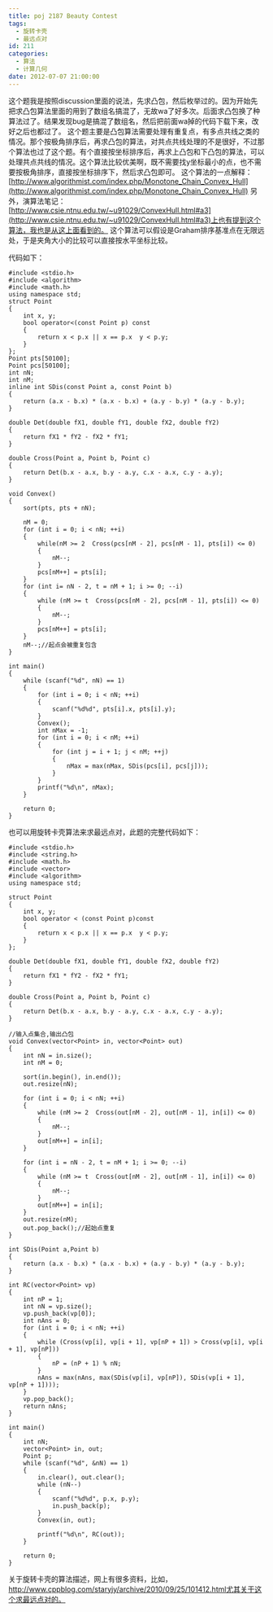 ```yaml
---
title: poj 2187 Beauty Contest
tags:
  - 旋转卡壳
  - 最远点对
id: 211
categories:
  - 算法
  - 计算几何
date: 2012-07-07 21:00:00
---
```


这个题我是按照discussion里面的说法，先求凸包，然后枚举过的。因为开始先把求凸包算法里面的用到了数组名搞混了，无故wa了好多次。后面求凸包换了种算法过了。结果发现bug是搞混了数组名，然后把前面wa掉的代码下载下来，改好之后也都过了。
这个题主要是凸包算法需要处理有重复点，有多点共线之类的情况。那个按极角排序后，再求凸包的算法，对共点共线处理的不是很好，不过那个算法也过了这个题。有个直接按坐标排序后，再求上凸包和下凸包的算法，可以处理共点共线的情况。这个算法比较优美啊，既不需要找y坐标最小的点，也不需要按极角排序，直接按坐标排序下，然后求凸包即可。
这个算法的一点解释：[http://www.algorithmist.com/index.php/Monotone_Chain_Convex_Hull](http://www.algorithmist.com/index.php/Monotone_Chain_Convex_Hull)
另外，演算法笔记：[http://www.csie.ntnu.edu.tw/~u91029/ConvexHull.html#a3](http://www.csie.ntnu.edu.tw/~u91029/ConvexHull.html#a3)上也有提到这个算法，我也是从这上面看到的。
这个算法可以假设是Graham排序基准点在无限远处，于是夹角大小的比较可以直接按水平坐标比较。

代码如下：

``` stylus
#include <stdio.h>
#include <algorithm>
#include <math.h>
using namespace std;
struct Point
{
    int x, y;
    bool operator<(const Point p) const
    {
        return x < p.x || x == p.x  y < p.y;
    }
};
Point pts[50100];
Point pcs[50100];
int nN;
int nM;
inline int SDis(const Point a, const Point b)
{
    return (a.x - b.x) * (a.x - b.x) + (a.y - b.y) * (a.y - b.y);
}

double Det(double fX1, double fY1, double fX2, double fY2)
{
    return fX1 * fY2 - fX2 * fY1;
}

double Cross(Point a, Point b, Point c)
{
    return Det(b.x - a.x, b.y - a.y, c.x - a.x, c.y - a.y);
}

void Convex()
{
    sort(pts, pts + nN);

    nM = 0;
    for (int i = 0; i < nN; ++i)
    {
        while(nM >= 2  Cross(pcs[nM - 2], pcs[nM - 1], pts[i]) <= 0)
        {
            nM--;
        }
        pcs[nM++] = pts[i];
    }
    for (int i= nN - 2, t = nM + 1; i >= 0; --i)
    {
        while (nM >= t  Cross(pcs[nM - 2], pcs[nM - 1], pts[i]) <= 0)
        {
            nM--;
        }
        pcs[nM++] = pts[i];
    }
    nM--;//起点会被重复包含
}

int main()
{
    while (scanf("%d", nN) == 1)
    {
        for (int i = 0; i < nN; ++i)
        {
            scanf("%d%d", pts[i].x, pts[i].y);
        }
        Convex();
        int nMax = -1;
        for (int i = 0; i < nM; ++i)
        {
            for (int j = i + 1; j < nM; ++j)
            {
                nMax = max(nMax, SDis(pcs[i], pcs[j]));
            }
        }
        printf("%d\n", nMax);
    }

    return 0;
}
```

也可以用旋转卡壳算法来求最远点对，此题的完整代码如下：

``` stylus
#include <stdio.h>
#include <string.h>
#include <math.h>
#include <vector>
#include <algorithm>
using namespace std;

struct Point
{
    int x, y;
    bool operator < (const Point p)const
    {
        return x < p.x || x == p.x  y < p.y;
    }
};

double Det(double fX1, double fY1, double fX2, double fY2)
{
    return fX1 * fY2 - fX2 * fY1;
}

double Cross(Point a, Point b, Point c)
{
    return Det(b.x - a.x, b.y - a.y, c.x - a.x, c.y - a.y);
}

//输入点集合,输出凸包
void Convex(vector<Point> in, vector<Point> out)
{
    int nN = in.size();
    int nM = 0;

    sort(in.begin(), in.end());
    out.resize(nN);

    for (int i = 0; i < nN; ++i)
    {
        while (nM >= 2  Cross(out[nM - 2], out[nM - 1], in[i]) <= 0)
        {
            nM--;
        }
        out[nM++] = in[i];
    }

    for (int i = nN - 2, t = nM + 1; i >= 0; --i)
    {
        while (nM >= t  Cross(out[nM - 2], out[nM - 1], in[i]) <= 0)
        {
            nM--;
        }
        out[nM++] = in[i];
    }
    out.resize(nM);
    out.pop_back();//起始点重复
}

int SDis(Point a,Point b)
{
    return (a.x - b.x) * (a.x - b.x) + (a.y - b.y) * (a.y - b.y);
}

int RC(vector<Point> vp)
{
    int nP = 1;
    int nN = vp.size();
    vp.push_back(vp[0]);
    int nAns = 0;
    for (int i = 0; i < nN; ++i)
    {
        while (Cross(vp[i], vp[i + 1], vp[nP + 1]) > Cross(vp[i], vp[i + 1], vp[nP]))
        {
            nP = (nP + 1) % nN;
        }
        nAns = max(nAns, max(SDis(vp[i], vp[nP]), SDis(vp[i + 1], vp[nP + 1])));
    }
    vp.pop_back();
    return nAns;
}

int main()
{
    int nN;
    vector<Point> in, out;
    Point p;
    while (scanf("%d", &nN) == 1)
    {
        in.clear(), out.clear();
        while (nN--)
        {
            scanf("%d%d", p.x, p.y);
            in.push_back(p);
        }
        Convex(in, out);

        printf("%d\n", RC(out));
    }

    return 0;
}
```

关于旋转卡壳的算法描述，网上有很多资料，比如，http://www.cppblog.com/staryjy/archive/2010/09/25/101412.html尤其关于这个求最远点对的。